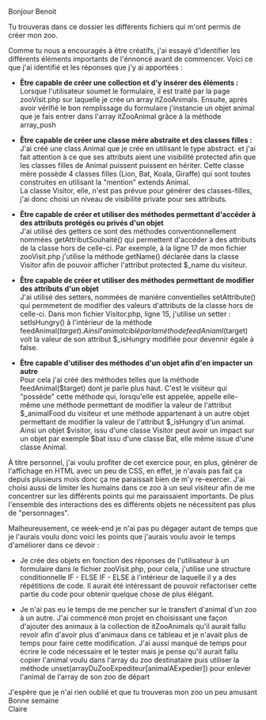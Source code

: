 Bonjour Benoit

Tu trouveras dans ce dossier les différents fichiers qui m'ont permis de créer mon zoo.

Comme tu nous a encouragés à être créatifs, j'ai essayé d'identifier les différents éléments importants de l'énnoncé
avant de commencer.
Voici ce que j'ai identifié et les réponses que j'y ai apportées :
- __Être capable de créer une collection et d'y insérer des éléments :__\
Lorsque l'utilisateur soumet le formulaire, il est traité par la page zooVisit.php sur laquelle je crée un array 
  itZooAnimals. Ensuite, après avoir vérifié le bon remplissage du formulaire j'instancie un objet animal que je fais
  entrer dans l'array itZooAnimal grâce à la méthode array_push
  

- __Être capable de créer une classe mère abstraite et des classes filles :__\
J'ai créé une class Animal que je crée en utilisant le type abstract. et j'ai fait attention à ce que ses attributs
  aient une visibilité protected afin que les classes filles de Animal puissent puissent en hériter.
  Cette classe mère possède 4 classes filles (Lion, Bat, Koala, Giraffe) qui sont toutes construites en utilisant la 
  "mention" extends Animal.\
  La classe Visitor, elle, n'est pas prévue pour générer des classes-filles, j'ai donc choisi un niveau de visibilité
  private pour ses attributs.
  

- __Être capable de créer et utiliser des méthodes permettant d'accéder à des attributs protégés ou privés d'un objet__\
J'ai utilisé des getters ce sont des méthodes conventionnellement nommées getAttributSouhaité() qui permettent d'accéder
  à des attributs de la classe hors de celle-ci. Par exemple, à la ligne 17 de mon fichier zooVisit.php j'utilise
  la méthode getName() déclarée dans la classe Visitor afin de pouvoir afficher l'attribut protected $_name du visiteur.
  

- __Être capable de créer et utiliser des méthodes permettant de modifier des attributs d'un objet__\
J'ai utilisé des setters, nommées de manière conventielles setAttribute() qui permmetent de modifier des valeurs
  d'attributs de la classe hors de celle-ci. Dans mon fichier Visitor.php, ligne 15, j'utilise un setter : setIsHungry()
  à l'intérieur de la méthode feedAnimal($target). Ainsi l'animal ciblé par la méthode feedAniaml($target) voit la
  valeur de son attribut $_isHungry modifiée pour devennir égale à false.
  

- __Être capable d'utiliser des méthodes d'un objet afin d'en impacter un autre__\
Pour cela j'ai créé des méthodes telles que la méthode feedAnimal($target) dont je parle plus haut. C'est le visiteur
  qui "possède" cette méthode qui, lorsqu'elle est appelée, appelle elle-même une méthode permettant de modifier la 
  valeur de l'attribut $_animalFood du visiteur et une méthode appartenant à un autre objet permettant de modifier la 
  valeur de l'attribut $_isHungry d'un animal. Ainsi un objet $visitor, issu d'une classe Visitor peut avoir un impact
  sur un objet par exemple $bat issu d'une classe Bat, elle même issue d'une classe Animal.
  

À titre personnel, j'ai voulu profiter de cet exercice pour, en plus, générer de l'affichage en HTML avec un peu de CSS,
en effet, je n'avais pas fait ça depuis plusieurs mois donc ça me paraissait bien de m'y re-exercer. J'ai choisi aussi 
de limiter les humains dans ce zoo à un seul visiteur afin de me concentrer sur les différents points qui me 
paraissaient importants. De plus l'ensemble des interactions des es différents objets ne nécessitent pas plus de 
"personnages". 

Malheureusement, ce week-end je n'ai pas pu dégager autant de temps que je l'aurais voulu donc voici les points que
j'aurais voulu avoir le temps d'améliorer dans ce devoir :
 - Je crée des objets en fonction des réponses de l'utilisateur à un formulaire dans le fichier zooVisit.php, pour cela,
   j'utilise une structure conditionnelle IF - ELSE IF - ELSE à l'intérieur de laquelle il y a des répétitions de code. 
   Il aurait été intéressant de pouvoir refactoriser cette partie du code pour obtenir quelque chose de plus élégant.
   
   
- Je n'ai pas eu le temps de me pencher sur le transfert d'animal d'un zoo à un autre. J'ai commencé mon projet en 
  choisissant une façon d'ajouter des animaux à la collection de itZooAnimals qu'il aurait fallu revoir afin d'avoir
  plus d'animaux dans ce tableau et je n'avait plus de temps pour faire cette modification. J'ai aussi manqué de temps
  pour écrire le code nécessaire et le tester mais je pense qu'il aurait fallu copier l'animal voulu dans l'array du zoo
  destinataire puis utiliser la méthode unset(arrayDuZooExpediteur[animalAExpedier]) pour enlever l'animal de l'array de
  son zoo de départ
  
J'espère que je n'ai rien oublié et que tu trouveras mon zoo un peu amusant\
Bonne semaine\
Claire